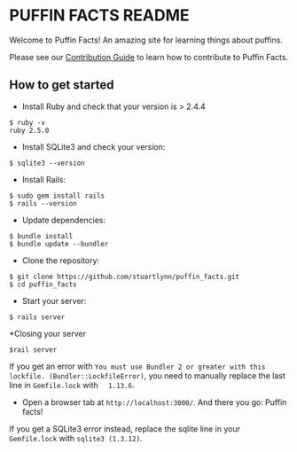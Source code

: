 # PUFFIN FACTS README

Welcome to Puffin Facts! An amazing site for learning things about puffins. 

Please see our [Contribution Guide](https://github.com/nicole-a-tesla/puffin_facts/blob/master/CONTRIBUTING.md) to learn how to contribute to Puffin Facts.

## How to get started

* Install Ruby and check that your version is > 2.4.4
```
$ ruby -v
ruby 2.5.0
```

* Install SQLite3 and check your version:
```
$ sqlite3 --version
```

* Install Rails:
```
$ sudo gem install rails
$ rails --version
```

* Update dependencies:
```
$ bundle install
$ bundle update --bundler
```

* Clone the repository:
```
$ git clone https://github.com/stuartlynn/puffin_facts.git
$ cd puffin_facts
```

* Start your server:
```
$ rails server
```

*Closing your server
```
$rail server
```
If you get an error with `You must use Bundler 2 or greater with this lockfile. (Bundler::LockfileError)`, you need to manually replace the last line in `Gemfile.lock` with `  1.13.6`. 

* Open a browser tab at `http://localhost:3000/`. And there you go: Puffin facts!

If you get a SQLite3 error instead, replace the sqlite line in your `Gemfile.lock` with `sqlite3 (1.3.12)`.

